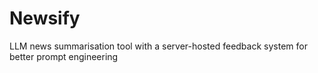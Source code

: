 # Newsify
LLM news summarisation tool with a server-hosted feedback system for better prompt engineering 
